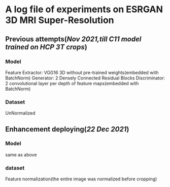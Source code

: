 # A log file of experiments on ESRGAN 3D MRI Super-Resolution

## Previous attempts(_Nov 2021,till C11 model trained on HCP 3T crops_)
### Model
Feature Extractor: VGG16 3D without pre-trained weights(embedded with BatchNorm)
Generator: 2 Densely Connected Residual Blocks
Discriminator: 2 convolutional layer per depth of feature maps(embedded with BatchNorm)
### Dataset
UnNormalized

## Enhancement deploying(_22 Dec 2021_)
### Model 
same as above
### dataset
Feature normalization(the entire image was normalized before cropping)


